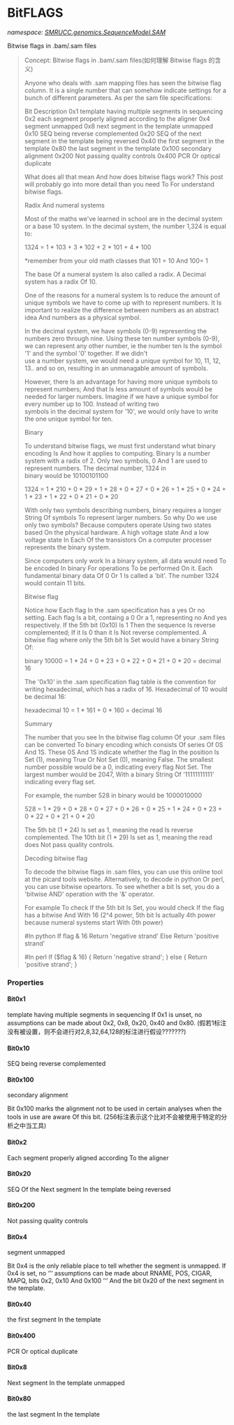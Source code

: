 ﻿# BitFLAGS
_namespace: [SMRUCC.genomics.SequenceModel.SAM](./index.md)_

Bitwise flags in .bam/.sam files

> 
>  
>  Concept: Bitwise flags in .bam/.sam files(如何理解 Bitwise flags 的含义)
>  
>  Anyone who deals with .sam mapping files has seen the bitwise flag column. It is a single number that can somehow 
>  indicate settings for a bunch of different parameters. As per the sam file specifications:
>  
>   Bit    Description
>   0x1    template having multiple segments in sequencing
>   0x2    each segment properly aligned according to the aligner
>   0x4    segment unmapped
>   0x8    next segment in the template unmapped
>   0x10   SEQ being reverse complemented
>   0x20   SEQ of the next segment in the template being reversed
>   0x40   the first segment in the template
>   0x80   the last segment in the template
>   0x100  secondary alignment
>   0x200  Not passing quality controls
>   0x400  PCR Or optical duplicate
>  
>  What does all that mean And how does bitwise flags work? This post will probably go into more detail than you need To For understand bitwise flags.
>  
>  Radix And numeral systems
>  
>  Most of the maths we've learned in school are in the decimal system or a base 10 system. In the decimal system, 
>  the number 1,324 is equal to: 
>  
>  1324 = 1 * 103 + 3 * 102 + 2 * 101 + 4 * 100
>  
>  *remember from your old math classes that 101 = 10 And 100= 1
>  
>  The base Of a numeral system Is also called a radix. A Decimal system has a radix Of 10.
>  
>  One of the reasons for a numeral system Is to reduce the amount of unique symbols we have to come up with to represent numbers. 
>  It Is important to realize the difference between numbers as an abstract idea And numbers as a physical symbol.
>  
>  In the decimal system, we have symbols (0-9) representing the numbers zero through nine. Using these ten number symbols (0-9), 
>  we can represent any other number, ie the number ten Is the symbol '1' and the symbol '0' together. If we didn't   
>  use a number system, we would need a unique symbol for 10, 11, 12, 13.. and so on, resulting in an unmanagable amount of symbols. 
>  
>  However, there Is an advantage for having more unique symbols to represent numbers; And that Is less amount of symbols 
>  would be needed for larger numbers. Imagine if we have a unique symbol for every number up to 100. Instead of writing two   
>  symbols in the decimal system for '10', we would only have to write the one unique symbol for ten.
>  
>  Binary
>  
>  To understand bitwise flags, we must first understand what binary encoding Is And how it applies to computing. 
>  Binary Is a number system with a radix of 2. Only two symbols, 0 And 1 are used to represent numbers. The decimal number, 1324 in   
>  binary would be 10100101100
>  
>  1324 = 1 * 210 + 0 * 29 + 1 * 28 + 0 * 27 + 0 * 26 + 1 * 25 + 0 * 24 + 1 * 23 + 1 * 22 + 0 * 21 + 0 * 20
>  
>  With only two symbols describing numbers, binary requires a longer String Of symbols To represent larger numbers. 
>  So why Do we use only two symbols? Because computers operate Using two states based On the physical hardware. 
>  A high voltage state And a low voltage state In Each Of the transistors On a computer processer represents the binary system.
>  
>  Since computers only work In a binary system, all data would need To be encoded In binary For operations To be performed On it. 
>  Each fundamental binary data Of 0 Or 1 Is called a 'bit'. The number 1324 would contain 11 bits.
>  
>  
>  Bitwise flag
>  
>  Notice how Each flag In the .sam specification has a yes Or no setting. Each flag Is a bit, containg a 0 Or a 1, 
>  representing no And yes respectively. If the 5th bit (0x10) Is 1 Then the sequence Is reverse complemented; If it Is 0 than it Is 
>  Not reverse complemented. A bitwise flag where only the 5th bit Is Set would have a binary String Of:
>  
>  binary 10000 = 1 * 24 + 0 * 23 + 0 * 22 + 0 * 21 + 0 * 20 = decimal 16
>  
>  The '0x10' in the .sam specification flag table is the convention for writing hexadecimal, which has a radix of 16. 
>  Hexadecimal of 10 would be decimal 16:
>  
>  hexadecimal 10 = 1 * 161 + 0 * 160 = decimal 16
>  
>  
>  Summary
>  
>  The number that you see In the bitwise flag column Of your .sam files can be converted To binary encoding which consists 
>  Of series Of 0S And 1S. These 0S And 1S indicate whether the flag In the position Is Set (1), meaning True Or Not Set (0), 
>  meaning False. The smallest number possible would be a 0, indicating every flag Not Set. The largest number would be 2047, 
>  With a binary String Of '11111111111' indicating every flag set. 
>  
>  For example, the number 528 in binary would be 1000010000
>  
>  528 = 1 * 29 + 0 * 28 + 0 * 27 + 0 * 26 + 0 * 25 + 1 * 24 + 0 * 23 + 0 * 22 + 0 * 21 + 0 * 20
>  
>  The 5th bit (1 * 24) Is set as 1, meaning the read Is reverse complemented. The 10th bit (1 * 29) Is set as 1, meaning the read does Not pass quality controls.
>  
>  
>  Decoding bitwise flag
>  
>  To decode the bitwise flags in .sam files, you can use this online tool at the picard tools website. 
>  Alternatively, to decode in python Or perl, you can use bitwise opeartors. To see whether a bit Is set, 
>  you do a 'bitwise AND' operation with the '&' operator. 
>  
>  For example To check If the 5th bit Is Set, you would check If the flag has a bitwise And With 16 (2^4 power, 
>  5th bit Is actually 4th power because numeral systems start With 0th power)
>  
>  #In python
>      If flag & 16
>          Return 'negative strand'
>      Else
>          Return 'positive strand'
>  
>  #In perl
>      If ($flag & 16) { 
>          Return 'negative strand';
>      } else {
>          Return 'positive strand';
>      } 
>  
>  



### Properties

#### Bit0x1
template having multiple segments in sequencing
 If 0x1 is unset, no assumptions can be made about 0x2, 0x8, 0x20, 0x40 and 0x80.
 (假若1标注没有被设置，则不会进行对2,8,32,64,128的标注进行假设???????)
#### Bit0x10
SEQ being reverse complemented
#### Bit0x100
secondary alignment
 
 Bit 0x100 marks the alignment not to be used in certain analyses when the tools in use are
 aware Of this bit.
 (256标注表示这个比对不会被使用于特定的分析之中当工具)
#### Bit0x2
Each segment properly aligned according To the aligner
#### Bit0x20
SEQ Of the Next segment In the template being reversed
#### Bit0x200
Not passing quality controls
#### Bit0x4
segment unmapped
 
 Bit 0x4 is the only reliable place to tell whether the segment is unmapped. If 0x4 is set, no
‘’‘ assumptions can be made about RNAME, POS, CIGAR, MAPQ, bits 0x2, 0x10 And 0x100
’‘’ And the bit 0x20 of the next segment in the template.
#### Bit0x40
the first segment In the template
#### Bit0x400
PCR Or optical duplicate
#### Bit0x8
Next segment In the template unmapped
#### Bit0x80
the last segment In the template
